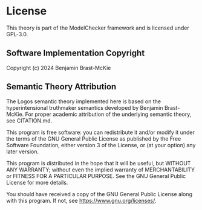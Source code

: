# License

This theory is part of the ModelChecker framework and is licensed under GPL-3.0.

## Software Implementation Copyright

Copyright (c) 2024 Benjamin Brast-McKie

## Semantic Theory Attribution

The Logos semantic theory implemented here is based on the hyperintensional truthmaker semantics 
developed by Benjamin Brast-McKie. For proper academic attribution of the underlying semantic 
theory, see CITATION.md.

This program is free software: you can redistribute it and/or modify
it under the terms of the GNU General Public License as published by
the Free Software Foundation, either version 3 of the License, or
(at your option) any later version.

This program is distributed in the hope that it will be useful,
but WITHOUT ANY WARRANTY; without even the implied warranty of
MERCHANTABILITY or FITNESS FOR A PARTICULAR PURPOSE. See the
GNU General Public License for more details.

You should have received a copy of the GNU General Public License
along with this program. If not, see <https://www.gnu.org/licenses/>.